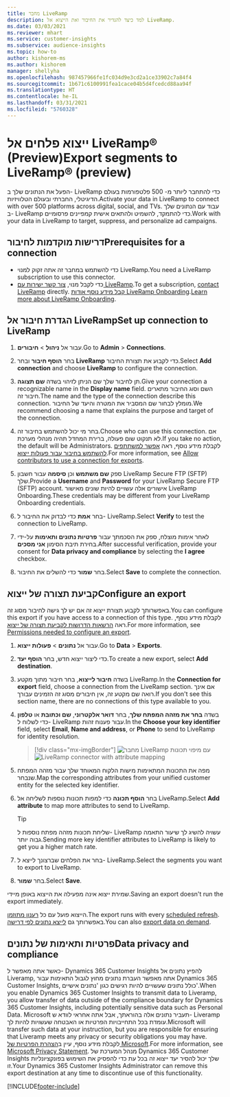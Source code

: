 ```yaml
---
title: ‏‎מחבר ‎LiveRamp‏‏‏‏
description: למד כיצד להגדיר את החיבור ואת הייצוא אל LiveRamp.
ms.date: 03/03/2021
ms.reviewer: mhart
ms.service: customer-insights
ms.subservice: audience-insights
ms.topic: how-to
author: kishorem-ms
ms.author: kishorem
manager: shellyha
ms.openlocfilehash: 987457966fe1fc034d9e3cd2a1ce33902c7a84f4
ms.sourcegitcommit: 1b671c6100991fea1cace04b5d4fcedcd88aa94f
ms.translationtype: HT
ms.contentlocale: he-IL
ms.lasthandoff: 03/31/2021
ms.locfileid: "5760328"
---
```

# <a name="export-segments-to-liverampreg-preview"></a><span data-ttu-id="b3a7b-103">ייצוא פלחים אל LiveRamp&reg;‏ (Preview)</span><span class="sxs-lookup"><span data-stu-id="b3a7b-103">Export segments to LiveRamp&reg; (preview)</span></span>

<span data-ttu-id="b3a7b-104">הפעל את הנתונים שלך ב- LiveRamp כדי להתחבר ליותר מ- 500 פלטפורמות בעולם הדיגיטלי, החברתי ובעולם הטלוויזיות.</span><span class="sxs-lookup"><span data-stu-id="b3a7b-104">Activate your data in LiveRamp to connect with over 500 platforms across digital, social, and TVs.</span></span> <span data-ttu-id="b3a7b-105">עבוד עם הנתונים שלך ב- LiveRamp כדי להתמקד, להשמיט ולהתאים אישית קמפיינים פרסומיים.</span><span class="sxs-lookup"><span data-stu-id="b3a7b-105">Work with your data in LiveRamp to target, suppress, and personalize ad campaigns.</span></span>

## <a name="prerequisites-for-a-connection"></a><span data-ttu-id="b3a7b-106">דרישות מוקדמות לחיבור</span><span class="sxs-lookup"><span data-stu-id="b3a7b-106">Prerequisites for a connection</span></span>

- <span data-ttu-id="b3a7b-107">כדי להשתמש במחבר זה אתה זקוק למנוי LiveRamp.</span><span class="sxs-lookup"><span data-stu-id="b3a7b-107">You need a LiveRamp subscription to use this connector.</span></span>
- <span data-ttu-id="b3a7b-108">כדי לקבל מנוי, [צור קשר ישירות עם LiveRamp](https://liveramp.com/contact/).</span><span class="sxs-lookup"><span data-stu-id="b3a7b-108">To get a subscription, [contact LiveRamp](https://liveramp.com/contact/) directly.</span></span> <span data-ttu-id="b3a7b-109">[קבל מידע נוסף אודות LiveRamp Onboarding](https://liveramp.com/our-platform/data-onboarding/).</span><span class="sxs-lookup"><span data-stu-id="b3a7b-109">[Learn more about LiveRamp Onboarding](https://liveramp.com/our-platform/data-onboarding/).</span></span>

## <a name="set-up-connection-to-liveramp"></a><span data-ttu-id="b3a7b-110">הגדרת חיבור אל LiveRamp</span><span class="sxs-lookup"><span data-stu-id="b3a7b-110">Set up connection to LiveRamp</span></span>

1. <span data-ttu-id="b3a7b-111">עבור אל **ניהול** > **חיבורים**.</span><span class="sxs-lookup"><span data-stu-id="b3a7b-111">Go to **Admin** > **Connections**.</span></span>

1. <span data-ttu-id="b3a7b-112">בחר **הוסף חיבור** ובחר **LiveRamp** כדי לקבוע את תצורת החיבור.</span><span class="sxs-lookup"><span data-stu-id="b3a7b-112">Select **Add connection** and choose **LiveRamp** to configure the connection.</span></span>

1. <span data-ttu-id="b3a7b-113">תן לחיבור שלך שם הניתן לזיהוי בשדה **שם תצוגה**.</span><span class="sxs-lookup"><span data-stu-id="b3a7b-113">Give your connection a recognizable name in the **Display name** field.</span></span> <span data-ttu-id="b3a7b-114">השם וסוג החיבור מתארים חיבור זה.</span><span class="sxs-lookup"><span data-stu-id="b3a7b-114">The name and the type of the connection describe this connection.</span></span> <span data-ttu-id="b3a7b-115">מומלץ לבחור שם המסביר את המטרה והיעד של החיבור.</span><span class="sxs-lookup"><span data-stu-id="b3a7b-115">We recommend choosing a name that explains the purpose and target of the connection.</span></span>

1. <span data-ttu-id="b3a7b-116">בחר מי יכול להשתמש בחיבור זה.</span><span class="sxs-lookup"><span data-stu-id="b3a7b-116">Choose who can use this connection.</span></span> <span data-ttu-id="b3a7b-117">אם לא תנקוט שום פעולה, ברירת המחדל תהיה מנהלי מערכת.</span><span class="sxs-lookup"><span data-stu-id="b3a7b-117">If you take no action, the default will be Administrators.</span></span> <span data-ttu-id="b3a7b-118">לקבלת מידע נוסף, ראה [אפשר למשתתפים להשתמש בחיבור עבור פעולות ייצוא](connections.md#allow-contributors-to-use-a-connection-for-exports).</span><span class="sxs-lookup"><span data-stu-id="b3a7b-118">For more information, see [Allow contributors to use a connection for exports](connections.md#allow-contributors-to-use-a-connection-for-exports).</span></span>

1. <span data-ttu-id="b3a7b-119">ספק **שם משתמש** וכן **סיסמה** עבור חשבון LiveRamp Secure FTP‏ (SFTP) שלך.</span><span class="sxs-lookup"><span data-stu-id="b3a7b-119">Provide a **Username** and **Password** for your LiveRamp Secure FTP (SFTP) account.</span></span>
<span data-ttu-id="b3a7b-120">אישורים אלה עשויים להיות שונים מאישור LiveRamp Onboarding.</span><span class="sxs-lookup"><span data-stu-id="b3a7b-120">These credentials may be different from your LiveRamp Onboarding credentials.</span></span>

1. <span data-ttu-id="b3a7b-121">בחר **אמת** כדי לבדוק את החיבור ל- LiveRamp.</span><span class="sxs-lookup"><span data-stu-id="b3a7b-121">Select **Verify** to test the connection to LiveRamp.</span></span>

1. <span data-ttu-id="b3a7b-122">לאחר אימות מוצלח, ספק את הסכמתך עבור **פרטיות נתונים ותאימות** על-ידי בחירת תיבת הסימון **אני מסכים**.</span><span class="sxs-lookup"><span data-stu-id="b3a7b-122">After successful verification, provide your consent for **Data privacy and compliance** by selecting the **I agree** checkbox.</span></span>

1. <span data-ttu-id="b3a7b-123">בחר **שמור** כדי להשלים את החיבור.</span><span class="sxs-lookup"><span data-stu-id="b3a7b-123">Select **Save** to complete the connection.</span></span>

## <a name="configure-an-export"></a><span data-ttu-id="b3a7b-124">קביעת תצורה של ייצוא</span><span class="sxs-lookup"><span data-stu-id="b3a7b-124">Configure an export</span></span>

<span data-ttu-id="b3a7b-125">באפשרותך לקבוע תצורת ייצוא זה אם יש לך גישה לחיבור מסוג זה.</span><span class="sxs-lookup"><span data-stu-id="b3a7b-125">You can configure this export if you have access to a connection of this type.</span></span> <span data-ttu-id="b3a7b-126">לקבלת מידע נוסף, ראה [הרשאות הדרושות לקביעת תצורה של ייצוא](export-destinations.md#set-up-a-new-export).</span><span class="sxs-lookup"><span data-stu-id="b3a7b-126">For more information, see [Permissions needed to configure an export](export-destinations.md#set-up-a-new-export).</span></span>

1. <span data-ttu-id="b3a7b-127">עבור אל **נתונים** > **פעולות ייצוא**.</span><span class="sxs-lookup"><span data-stu-id="b3a7b-127">Go to **Data** > **Exports**.</span></span>

1. <span data-ttu-id="b3a7b-128">כדי ליצור ייצוא חדש, בחר **הוסף יעד**.</span><span class="sxs-lookup"><span data-stu-id="b3a7b-128">To create a new export, select **Add destination**.</span></span>

1. <span data-ttu-id="b3a7b-129">בשדה **חיבור לייצוא**, בחר חיבור מתוך מקטע LiveRamp.</span><span class="sxs-lookup"><span data-stu-id="b3a7b-129">In the **Connection for export** field, choose a connection from the LiveRamp section.</span></span> <span data-ttu-id="b3a7b-130">אם אינך רואה שם מקטע זה, אין חיבורים מסוג זה הזמינים עבורך.</span><span class="sxs-lookup"><span data-stu-id="b3a7b-130">If you don't see this section name, there are no connections of this type available to you.</span></span>

1. <span data-ttu-id="b3a7b-131">בשדה **בחר את מזהה המפתח שלך**, בחר **דואר אלקטרוני**, **שם וכתובת** או **טלפון** כדי לשלוח ל- LiveRamp עבור פענוח זהות.</span><span class="sxs-lookup"><span data-stu-id="b3a7b-131">In the **Choose your key identifier** field, select **Email**,  **Name and address**, or **Phone** to send to LiveRamp for identity resolution.</span></span>
   > [!div class="mx-imgBorder"]
   > <span data-ttu-id="b3a7b-132">![מחבר LiveRamp עם מיפוי תכונות](media/export-liveramp-segments.png "מחבר LiveRamp עם מיפוי תכונות")</span><span class="sxs-lookup"><span data-stu-id="b3a7b-132">![LiveRamp connector with attribute mapping](media/export-liveramp-segments.png "LiveRamp connector with attribute mapping")</span></span>

1. <span data-ttu-id="b3a7b-133">מפה את התכונות המתאימות מישות הלקוח המאוחד שלך עבור מזהה המפתח שנבחר.</span><span class="sxs-lookup"><span data-stu-id="b3a7b-133">Map the corresponding attributes from your unified customer entity for the selected key identifier.</span></span>

1. <span data-ttu-id="b3a7b-134">בחר **הוסף תכונה** כדי למפות תכונות נוספות לשליחה אל LiveRamp.</span><span class="sxs-lookup"><span data-stu-id="b3a7b-134">Select **Add attribute** to map more attributes to send to LiveRamp.</span></span>

   > [!TIP]
   > <span data-ttu-id="b3a7b-135">שליחת תכונות מזהה מפתח נוספות ל- LiveRamp עשויה להשיג לך שיעור התאמה גבוה יותר.</span><span class="sxs-lookup"><span data-stu-id="b3a7b-135">Sending more key identifier attributes to LiveRamp is likely to get you a higher match rate.</span></span>

1. <span data-ttu-id="b3a7b-136">בחר את הפלחים שברצונך לייצא ל- LiveRamp.</span><span class="sxs-lookup"><span data-stu-id="b3a7b-136">Select the segments you want to export to LiveRamp.</span></span>

1. <span data-ttu-id="b3a7b-137">בחר **שמור**.</span><span class="sxs-lookup"><span data-stu-id="b3a7b-137">Select **Save**.</span></span>

<span data-ttu-id="b3a7b-138">שמירת ייצוא אינה מפעילה את הייצוא באופן מיידי.</span><span class="sxs-lookup"><span data-stu-id="b3a7b-138">Saving an export doesn't run the export immediately.</span></span>

<span data-ttu-id="b3a7b-139">הייצוא פועל עם כל [רענון מתוזמן](system.md#schedule-tab).</span><span class="sxs-lookup"><span data-stu-id="b3a7b-139">The export runs with every [scheduled refresh](system.md#schedule-tab).</span></span> <span data-ttu-id="b3a7b-140">באפשרותך גם [לייצא נתונים לפי דרישה](export-destinations.md#run-exports-on-demand).</span><span class="sxs-lookup"><span data-stu-id="b3a7b-140">You can also [export data on demand](export-destinations.md#run-exports-on-demand).</span></span> 


## <a name="data-privacy-and-compliance"></a><span data-ttu-id="b3a7b-141">פרטיות ותאימות של נתונים</span><span class="sxs-lookup"><span data-stu-id="b3a7b-141">Data privacy and compliance</span></span>

<span data-ttu-id="b3a7b-142">כאשר אתה מאפשר ל- Dynamics 365 Customer Insights להפיץ נתונים אל Liveramp, אתה מאפשר העברת נתונים מחוץ לגבול התאימות עבור Dynamics 365 Customer Insights, כולל נתונים שעשויים להיות רגישים כגון 'נתונים אישיים'.</span><span class="sxs-lookup"><span data-stu-id="b3a7b-142">When you enable Dynamics 365 Customer Insights to transmit data to Liveramp, you allow transfer of data outside of the compliance boundary for Dynamics 365 Customer Insights, including potentially sensitive data such as Personal Data.</span></span> <span data-ttu-id="b3a7b-143">Microsoft תעביר נתונים אלה בהוראתך, אבל אתה אחראי לוודא ש- Liveramp עומדת בכל התחייבויות הפרטיות או האבטחה שעשויות להיות לך.</span><span class="sxs-lookup"><span data-stu-id="b3a7b-143">Microsoft will transfer such data at your instruction, but you are responsible for ensuring that Liveramp meets any privacy or security obligations you may have.</span></span> <span data-ttu-id="b3a7b-144">לקבלת מידע נוסף, עיין ב[הצהרת הפרטיות של Microsoft](https://go.microsoft.com/fwlink/?linkid=396732).</span><span class="sxs-lookup"><span data-stu-id="b3a7b-144">For more information, see [Microsoft Privacy Statement](https://go.microsoft.com/fwlink/?linkid=396732).</span></span>
<span data-ttu-id="b3a7b-145">מנהל המערכת של Dynamics 365 Customer Insights שלך יכול להסיר יעד ייצוא זה בכל עת כדי להפסיק את השימוש בפונקציונליות זו.</span><span class="sxs-lookup"><span data-stu-id="b3a7b-145">Your Dynamics 365 Customer Insights Administrator can remove this export destination at any time to discontinue use of this functionality.</span></span>

[!INCLUDE[footer-include](../includes/footer-banner.md)]
